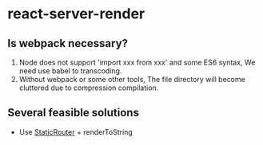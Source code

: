 # react-server-render
## Is webpack necessary?
1. Node does not support 'import xxx from xxx' and some ES6 syntax, We need use babel to transcoding.
2. Without webpack or some other tools, The file directory will become cluttered due to compression compilation.

## Several feasible solutions
- Use [StaticRouter](https://github.com/ReactTraining/react-router/blob/master/packages/react-router/docs/api/StaticRouter.md) + renderToString
